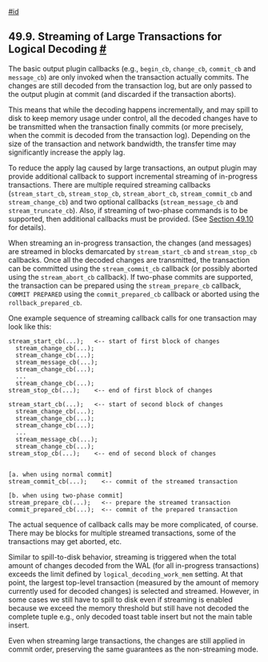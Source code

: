 [#id](#LOGICALDECODING-STREAMING)

## 49.9. Streaming of Large Transactions for Logical Decoding [#](#LOGICALDECODING-STREAMING)

The basic output plugin callbacks (e.g., `begin_cb`, `change_cb`, `commit_cb` and `message_cb`) are only invoked when the transaction actually commits. The changes are still decoded from the transaction log, but are only passed to the output plugin at commit (and discarded if the transaction aborts).

This means that while the decoding happens incrementally, and may spill to disk to keep memory usage under control, all the decoded changes have to be transmitted when the transaction finally commits (or more precisely, when the commit is decoded from the transaction log). Depending on the size of the transaction and network bandwidth, the transfer time may significantly increase the apply lag.

To reduce the apply lag caused by large transactions, an output plugin may provide additional callback to support incremental streaming of in-progress transactions. There are multiple required streaming callbacks (`stream_start_cb`, `stream_stop_cb`, `stream_abort_cb`, `stream_commit_cb` and `stream_change_cb`) and two optional callbacks (`stream_message_cb` and `stream_truncate_cb`). Also, if streaming of two-phase commands is to be supported, then additional callbacks must be provided. (See [Section 49.10](logicaldecoding-two-phase-commits) for details).

When streaming an in-progress transaction, the changes (and messages) are streamed in blocks demarcated by `stream_start_cb` and `stream_stop_cb` callbacks. Once all the decoded changes are transmitted, the transaction can be committed using the `stream_commit_cb` callback (or possibly aborted using the `stream_abort_cb` callback). If two-phase commits are supported, the transaction can be prepared using the `stream_prepare_cb` callback, `COMMIT PREPARED` using the `commit_prepared_cb` callback or aborted using the `rollback_prepared_cb`.

One example sequence of streaming callback calls for one transaction may look like this:

```
stream_start_cb(...);   <-- start of first block of changes
  stream_change_cb(...);
  stream_change_cb(...);
  stream_message_cb(...);
  stream_change_cb(...);
  ...
  stream_change_cb(...);
stream_stop_cb(...);    <-- end of first block of changes

stream_start_cb(...);   <-- start of second block of changes
  stream_change_cb(...);
  stream_change_cb(...);
  stream_change_cb(...);
  ...
  stream_message_cb(...);
  stream_change_cb(...);
stream_stop_cb(...);    <-- end of second block of changes


[a. when using normal commit]
stream_commit_cb(...);    <-- commit of the streamed transaction

[b. when using two-phase commit]
stream_prepare_cb(...);   <-- prepare the streamed transaction
commit_prepared_cb(...);  <-- commit of the prepared transaction
```

The actual sequence of callback calls may be more complicated, of course. There may be blocks for multiple streamed transactions, some of the transactions may get aborted, etc.

Similar to spill-to-disk behavior, streaming is triggered when the total amount of changes decoded from the WAL (for all in-progress transactions) exceeds the limit defined by `logical_decoding_work_mem` setting. At that point, the largest top-level transaction (measured by the amount of memory currently used for decoded changes) is selected and streamed. However, in some cases we still have to spill to disk even if streaming is enabled because we exceed the memory threshold but still have not decoded the complete tuple e.g., only decoded toast table insert but not the main table insert.

Even when streaming large transactions, the changes are still applied in commit order, preserving the same guarantees as the non-streaming mode.